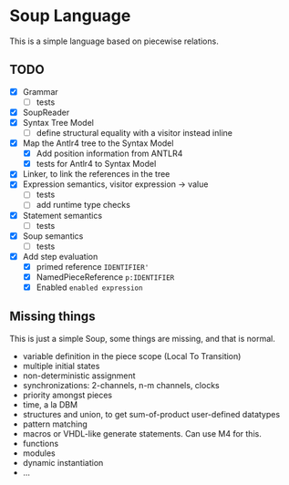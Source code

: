 # Soup Language

This is a simple language based on piecewise relations.

## TODO

- [x] Grammar
  - [ ] tests
- [x] SoupReader
- [x] Syntax Tree Model
  - [ ] define structural equality with a visitor instead inline
- [x] Map the Antlr4 tree to the Syntax Model
  - [x] Add position information from ANTLR4
  - [x] tests for Antlr4 to Syntax Model
- [x] Linker, to link the references in the tree
- [x] Expression semantics, visitor expression -> value
  - [ ] tests
  - [ ] add runtime type checks
- [x] Statement semantics
  - [ ] tests
- [x] Soup semantics
  - [ ] tests
- [x] Add step evaluation
  - [x] primed reference `IDENTIFIER'`
  - [x] NamedPieceReference `p:IDENTIFIER`
  - [x] Enabled `enabled expression`

## Missing things

This is just a simple Soup, some things are missing, and that is normal.

- variable definition in the piece scope (Local To Transition)
- multiple initial states
- non-deterministic assignment
- synchronizations: 2-channels, n-m channels, clocks
- priority amongst pieces
- time, a la DBM
- structures and union, to get sum-of-product user-defined datatypes
- pattern matching
- macros or VHDL-like generate statements. Can use M4 for this.
- functions
- modules
- dynamic instantiation
- ...
